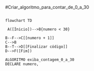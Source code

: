 #Criar_algoritmo_para_contar_de_0_a_30
```mermaid

flowchart TD

 A([Ínicio])-->B{numero < 30}

B--F-->C[[numero + 1]]
C-->B
B--T-->D[[Finalizar código]]
D-->F([Fim])

```
```
ALGORITMO exiba_contagem_0_a_30
DECLARE numero, 
